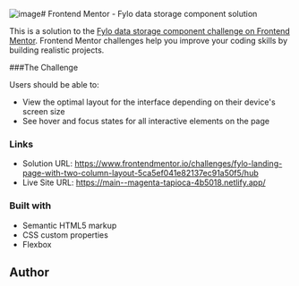 ![image](https://github.com/akibulshafi/Fylo-Landing-Page/assets/162458122/b095c144-267f-44a2-8dc3-ce3c1ae2bb8b)# Frontend Mentor - Fylo data storage component solution

This is a solution to the [Fylo data storage component challenge on Frontend Mentor](https://www.frontendmentor.io/challenges/fylo-data-storage-component-1dZPRbV5n). Frontend Mentor challenges help you improve your coding skills by building realistic projects. 

###The Challenge

Users should be able to:

- View the optimal layout for the interface depending on their device's screen size
- See hover and focus states for all interactive elements on the page

### Links

- Solution URL: https://www.frontendmentor.io/challenges/fylo-landing-page-with-two-column-layout-5ca5ef041e82137ec91a50f5/hub
- Live Site URL: https://main--magenta-tapioca-4b5018.netlify.app/

### Built with

- Semantic HTML5 markup
- CSS custom properties
- Flexbox

## Author
